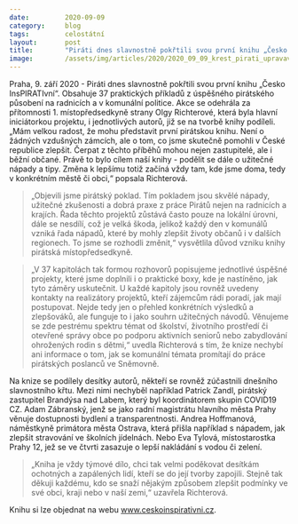 ```yaml
---
date:         2020-09-09
category:     blog
tags:         celostátní
layout:       post
title:        "Piráti dnes slavnostně pokřtili svou první knihu „Česko InsPIRATIvní“. Obsahuje 37 příkladů dobré praxe, jak zlepšit životy lidí v ČR"
image:        /assets/img/articles/2020/2020_09_09_krest_pirati_upravavelikost.jpg 
---
```



Praha, 9. září 2020 - Piráti dnes slavnostně pokřtili svou první knihu „Česko InsPIRATIvní“. Obsahuje 37 praktických příkladů z úspěšného pirátského působení na radnicích a v komunální politice. Akce se odehrála za přítomnosti 1. místopředsedkyně strany Olgy Richterové, která byla hlavní iniciátorkou projektu, i jednotlivých autorů, již se na tvorbě knihy podíleli. „Mám velkou radost, že mohu představit první pirátskou knihu. Není o žádných vzdušných zámcích, ale o tom, co jsme skutečně pomohli v České republice zlepšit. Čerpat z těchto příběhů mohou nejen zastupitelé, ale i běžní občané. Právě to bylo cílem naší knihy - podělit se dále o užitečné nápady a tipy. Změna k lepšímu totiž začíná vždy tam, kde jsme doma, tedy v konkrétním městě či obci,“ popsala Richterová. 


 > „Objevili jsme pirátský poklad. Tím pokladem jsou skvělé nápady, užitečné zkušenosti a dobrá praxe z práce Pirátů nejen na radnicích a krajích. Řada těchto projektů zůstává často pouze na lokální úrovni, dále se nesdílí, což je velká škoda, jelikož každý den v komunálů vzniká řada nápadů, které by mohly zlepšit životy občanů i v dalších regionech. To jsme se rozhodli změnit,“ vysvětlila důvod vzniku knihy pirátská místopředsedkyně. 


 > „V 37 kapitolách tak formou rozhovorů popisujeme jednotlivé úspěšné projekty, které jsme doplnili i o praktické boxy, kde je nastíněno, jak tyto záměry uskutečnit. U každé kapitoly jsou rovněž uvedeny kontakty na realizátory projektů, kteří zájemcům rádi poradí, jak mají postupovat. Nejde tedy jen o přehled konkrétních výsledků a zlepšováků, ale funguje to i jako souhrn užitečných návodů. Věnujeme se zde pestrému spektru témat od školství, životního prostředí či otevřené správy obce po podporu aktivních seniorů nebo zabydlování ohrožených rodin s dětmi,“ uvedla Richterová s tím, že knize nechybí ani informace o tom, jak se komunální témata promítají do práce pirátských poslanců ve Sněmovně. 


Na knize se podílely desítky autorů, někteří se rovněž zúčastnili dnešního slavnostního křtu. Mezi nimi nechyběl například Patrick Zandl, pirátský zastupitel Brandýsa nad Labem, který byl koordinátorem skupin COVID19 CZ. Adam Zábranský, jenž se jako radní magistrátu hlavního města Prahy věnuje dostupnosti bydlení a transparentnosti. Andrea Hoffmanová, náměstkyně primátora města Ostrava, která přišla například s nápadem, jak zlepšit stravování ve  školních jídelnách. Nebo Eva Tylová, místostarostka Prahy 12, jež se ve čtvrti zasazuje o lepší nakládání s vodou či zelení. 

 > „Kniha je vždy týmové dílo, chci tak velmi poděkovat desítkám ochotných a zapálených lidí, kteří se do její tvorby zapojili. Stejně tak děkuji každému, kdo se snaží nějakým způsobem zlepšit podmínky ve své obci, kraji nebo v naší zemi,“ uzavřela Richterová.  


Knihu si lze objednat na webu www.ceskoinspirativni.cz.
